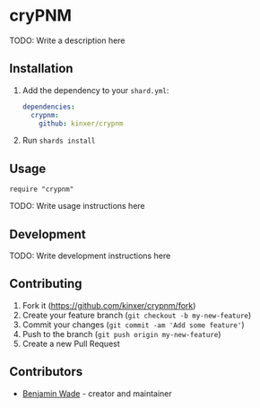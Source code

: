 # cryPNM

TODO: Write a description here

## Installation

1. Add the dependency to your `shard.yml`:

   ```yaml
   dependencies:
     crypnm:
       github: kinxer/crypnm
   ```

2. Run `shards install`

## Usage

```crystal
require "crypnm"
```

TODO: Write usage instructions here

## Development

TODO: Write development instructions here

## Contributing

1. Fork it (<https://github.com/kinxer/crypnm/fork>)
2. Create your feature branch (`git checkout -b my-new-feature`)
3. Commit your changes (`git commit -am 'Add some feature'`)
4. Push to the branch (`git push origin my-new-feature`)
5. Create a new Pull Request

## Contributors

- [Benjamin Wade](https://github.com/kinxer) - creator and maintainer
